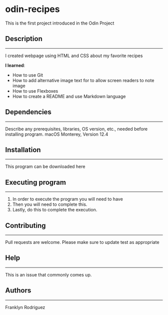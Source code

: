 # odin-recipes

This is the first project introduced in the Odin Project

## Description
---
I created webpage using HTML and CSS about my favorite recipes

**I learned**:
- How to use Git
- How to add alternative image text for to allow screen readers to note image
- How to use Flexboxes
- How to create a README and use Markdown language

## Dependencies
---
Describe any prerequisites, libraries, OS version, etc., needed before installing program.
macOS Monterey, Version 12.4

## Installation
---
This program can be downloaded here

## Executing program
---
1. In order to execute the program you will need to have 
2. Then you will need to complete this.
3. Lastly, do this to complete the execution. 

## Contributing
---
Pull requests are welcome. Please make sure to update test as appropriate

## Help
---
This is an issue  that commonly comes up.

## Authors
---
Franklyn Rodriguez
